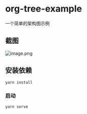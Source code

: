 # org-tree-example

一个简单的架构图示例
## 截图
![image.png](https://p9-juejin.byteimg.com/tos-cn-i-k3u1fbpfcp/83f0681988be44479b88ff7a20747cdf~tplv-k3u1fbpfcp-watermark.image)
## 安装依赖
```
yarn install
```

### 启动
```
yarn serve
```